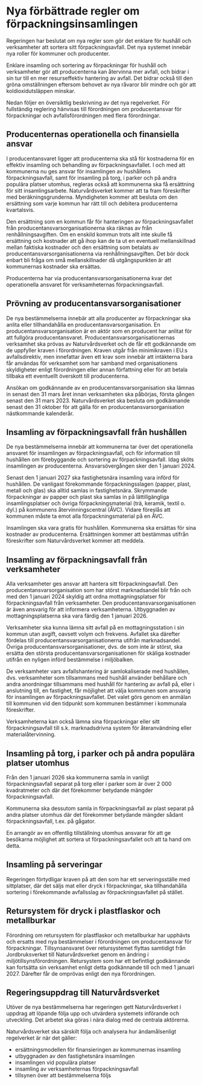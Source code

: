 # Nya förbättrade regler om förpackningsinsamlingen

Regeringen har beslutat om nya regler som gör det enklare för hushåll och verksamheter att sortera sitt förpackningsavfall. Det nya systemet innebär nya roller för kommuner och producenter.

Enklare insamling och sortering av förpackningar för hushåll och verksamheter gör att producenterna kan återvinna mer avfall, och bidrar i sin tur till en mer resurseffektiv hantering av avfall. Det bidrar också till den gröna omställningen eftersom behovet av nya råvaror blir mindre och gör att koldioxidutsläppen minskar.

Nedan följer en översiktlig beskrivning av det nya regelverket. För fullständig reglering hänvisas till förordningen om producentansvar för förpackningar och avfallsförordningen med flera förordningar.

## Producenternas operationella och finansiella ansvar

I producentansvaret ligger att producenterna ska stå för kostnaderna för en effektiv insamling och behandling av förpackningsavfallet. I och med att kommunerna nu ges ansvar för insamlingen av hushållens förpackningsavfall, samt för insamling på torg, i parker och på andra populära platser utomhus, regleras också att kommunerna ska få ersättning för sitt insamlingsarbete. Naturvårdsverket kommer att ta fram föreskrifter med beräkningsgrunderna. Myndigheten kommer att besluta om den ersättning som varje kommun har rätt till och debitera producenterna kvartalsvis.

Den ersättning som en kommun får för hanteringen av förpackningsavfallet från producentansvarsorganisationerna ska räknas av från renhållningsavgiften. Om en enskild kommun trots allt inte skulle få ersättning och kostnader att gå ihop kan de ta ut en eventuell mellanskillnad mellan faktiska kostnader och den ersättning som betalats av producentansvarsorganisationerna via renhållningsavgiften. Det bör dock enbart bli fråga om små mellanskillnader då utgångspunkten är att kommunernas kostnader ska ersättas.

Producenterna har via producentansvarsorganisationerna kvar det operationella ansvaret för verksamheternas förpackningsavfall.

## Prövning av producentansvarsorganisationer

De nya bestämmelserna innebär att alla producenter av förpackningar ska anlita eller tillhandahålla en producentansvarsorganisation. En producentansvarsorganisation är en aktör som en producent har anlitat för att fullgöra producentansvaret. Producentansvarsorganisationernas verksamhet ska prövas av Naturvårdsverket och de får ett godkännande om de uppfyller kraven i förordningen. Kraven utgår från minimikraven i EU:s avfallsdirektiv, men innefattar även ett krav som innebär att intäkterna bara får användas för verksamhet som har samband med organisationens skyldigheter enligt förordningen eller annan författning eller för att betala tillbaka ett eventuellt överskott till producenterna.

Ansökan om godkännande av en producentansvarsorganisation ska lämnas in senast den 31 mars året innan verksamheten ska påbörjas, första gången senast den 31 mars 2023. Naturvårdsverket ska besluta om godkännande senast den 31 oktober för att gälla för en producentansvarsorganisation nästkommande kalenderår.

## Insamling av förpackningsavfall från hushållen

De nya bestämmelserna innebär att kommunerna tar över det operationella ansvaret för insamlingen av förpackningsavfall, och för information till hushållen om förebyggande och sortering av förpackningsavfall. Idag sköts insamlingen av producenterna. Ansvarsövergången sker den 1 januari 2024.

Senast den 1 januari 2027 ska fastighetsnära insamling vara införd för hushållen. De vanligast förekommande förpackningsslagen (papper, plast, metall och glas) ska alltid samlas in fastighetsnära. Skrymmande förpackningar av papper och plast ska samlas in på lättillgängliga insamlingsplatser och övriga förpackningsmaterial (trä, keramik, textil o. dyl.) på kommunens återvinningscentral (ÅVC). Vidare föreslås att kommunen måste ta emot alla förpackningsmaterial på en ÅVC.

Insamlingen ska vara gratis för hushållen. Kommunerna ska ersättas för sina kostnader av producenterna. Ersättningen kommer att bestämmas utifrån föreskrifter som Naturvårdsverket kommer att meddela.

## Insamling av förpackningsavfall från verksamheter

Alla verksamheter ges ansvar att hantera sitt förpackningsavfall. Den producentansvarsorganisation som har störst marknadsandel blir från och med den 1 januari 2024 skyldig att ordna mottagningsplatser för förpackningsavfall från verksamheter. Den producentansvarsorganisationen är även ansvarig för att informera verksamheterna. Utbyggnaden av mottagningsplatserna ska vara färdig den 1 januari 2026.

Verksamheter ska kunna lämna sitt avfall på en mottagningsstation i sin kommun utan avgift, oavsett volym och frekvens. Avfallet ska därefter fördelas till producentansvarsorganisationerna utifrån marknadsandel. Övriga producentansvarsorganisationer, dvs. de som inte är störst, ska ersätta den största producentansvarsorganisationen för skäliga kostnader utifrån en nyligen införd bestämmelse i miljöbalken.

De verksamheter vars avfallshantering är samlokaliserade med hushållen, dvs. verksamheter som tillsammans med hushåll använder behållare och andra anordningar tillsammans med hushåll för hantering av avfall på, eller i anslutning till, en fastighet, får möjlighet att välja kommunen som ansvarig för insamlingen av förpackningsavfallet. Det valet görs genom en anmälan till kommunen vid den tidpunkt som kommunen bestämmer i kommunala föreskrifter.

Verksamheterna kan också lämna sina förpackningar eller sitt förpackningsavfall till s.k. marknadsdrivna system för återanvändning eller materialåtervinning.

## Insamling på torg, i parker och på andra populära platser utomhus

Från den 1 januari 2026 ska kommunerna samla in vanligt förpackningsavfall separat på torg eller i parker som är över 2 000 kvadratmeter och där det förekommer betydande mängder förpackningsavfall.

Kommunerna ska dessutom samla in förpackningsavfall av plast separat på andra platser utomhus där det förekommer betydande mängder sådant förpackningsavfall, t.ex. på gågator.

En arrangör av en offentlig tillställning utomhus ansvarar för att ge besökarna möjlighet att sortera ut förpackningsavfallet och att ta hand om detta.

## Insamling på serveringar

Regeringen förtydligar kraven på att den som har ett serveringsställe med sittplatser, där det säljs mat eller dryck i förpackningar, ska tillhandahålla sortering i förekommande avfallsslag av förpackningsavfallet på stället.

## Retursystem för dryck i plastflaskor och metallburkar

Förordning om retursystem för plastflaskor och metallburkar har upphävts och ersatts med nya bestämmelser i förordningen om producentansvar för förpackningar. Tillsynsansvaret över retursystemet flyttas samtidigt från Jordbruksverket till Naturvårdsverket genom en ändring i miljötillsynsförordningen. Retursystem som har ett befintligt godkännande kan fortsätta sin verksamhet enligt detta godkännande till och med 1 januari 2027. Därefter får de omprövas enligt den nya förordningen.

## Regeringsuppdrag till Naturvårdsverket

Utöver de nya bestämmelserna har regeringen gett Naturvårdsverket i uppdrag att löpande följa upp och utvärdera systemets införande och utveckling. Det arbetet ska göras i nära dialog med de centrala aktörerna.

Naturvårdsverket ska särskilt följa och analysera hur ändamålsenligt regelverket är när det gäller:

* ersättningsmodellen för finansieringen av kommunernas insamling
* utbyggnaden av den fastighetsnära insamlingen
* insamlingen vid populära platser
* insamling av verksamheternas förpackningsavfall
* tillsynen över att bestämmelserna följs
